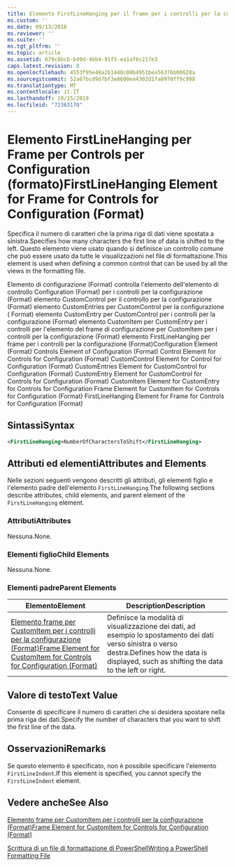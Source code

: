 ```yaml
---
title: Elemento FirstLineHanging per il frame per i controlli per la configurazione (Format) | Microsoft Docs
ms.custom: ''
ms.date: 09/13/2016
ms.reviewer: ''
ms.suite: ''
ms.tgt_pltfrm: ''
ms.topic: article
ms.assetid: 679c8bcb-b49d-4bb4-91f5-ea1af6c217e3
caps.latest.revision: 8
ms.openlocfilehash: 4553f95e48a2b1440c00b4951bea56376b00628a
ms.sourcegitcommit: 52a67bcd9d7bf3e8600ea4302d1fa8970ff9c998
ms.translationtype: MT
ms.contentlocale: it-IT
ms.lasthandoff: 10/15/2019
ms.locfileid: "72363170"
---
```

# <a name="firstlinehanging-element-for-frame-for-controls-for-configuration-format"></a><span data-ttu-id="56092-102">Elemento FirstLineHanging per Frame per Controls per Configuration (formato)</span><span class="sxs-lookup"><span data-stu-id="56092-102">FirstLineHanging Element for Frame for Controls for Configuration (Format)</span></span>

<span data-ttu-id="56092-103">Specifica il numero di caratteri che la prima riga di dati viene spostata a sinistra.</span><span class="sxs-lookup"><span data-stu-id="56092-103">Specifies how many characters the first line of data is shifted to the left.</span></span> <span data-ttu-id="56092-104">Questo elemento viene usato quando si definisce un controllo comune che può essere usato da tutte le visualizzazioni nel file di formattazione.</span><span class="sxs-lookup"><span data-stu-id="56092-104">This element is used when defining a common control that can be used by all the views in the formatting file.</span></span>

<span data-ttu-id="56092-105">Elemento di configurazione (Format) controlla l'elemento dell'elemento di controllo Configuration (Format) per i controlli per la configurazione (Format) elemento CustomControl per il controllo per la configurazione (Format) elemento CustomEntries per CustomControl per la configurazione ( Format) elemento CustomEntry per CustomControl per i controlli per la configurazione (Format) elemento CustomItem per CustomEntry per i controlli per l'elemento del frame di configurazione per CustomItem per i controlli per la configurazione (Format) elemento FirstLineHanging per frame per i controlli per la configurazione (Format)</span><span class="sxs-lookup"><span data-stu-id="56092-105">Configuration Element (Format) Controls Element of Configuration (Format) Control Element for Controls for Configuration (Format) CustomControl Element for Control for Configuration (Format) CustomEntries Element for CustomControl for Configuration (Format) CustomEntry Element for CustomControl for Controls for Configuration (Format) CustomItem Element for CustomEntry for Controls for Configuration Frame Element for CustomItem for Controls for Configuration (Format) FirstLineHanging Element for Frame for Controls for Configuration (Format)</span></span>

## <a name="syntax"></a><span data-ttu-id="56092-106">Sintassi</span><span class="sxs-lookup"><span data-stu-id="56092-106">Syntax</span></span>

```xml
<FirstLineHanging>NumberOfCharactersToShift</FirstLineHanging>
```

## <a name="attributes-and-elements"></a><span data-ttu-id="56092-107">Attributi ed elementi</span><span class="sxs-lookup"><span data-stu-id="56092-107">Attributes and Elements</span></span>

<span data-ttu-id="56092-108">Nelle sezioni seguenti vengono descritti gli attributi, gli elementi figlio e l'elemento padre dell'elemento `FirstLineHanging`.</span><span class="sxs-lookup"><span data-stu-id="56092-108">The following sections describe attributes, child elements, and parent element of the `FirstLineHanging` element.</span></span>

### <a name="attributes"></a><span data-ttu-id="56092-109">Attributi</span><span class="sxs-lookup"><span data-stu-id="56092-109">Attributes</span></span>

<span data-ttu-id="56092-110">Nessuna.</span><span class="sxs-lookup"><span data-stu-id="56092-110">None.</span></span>

### <a name="child-elements"></a><span data-ttu-id="56092-111">Elementi figlio</span><span class="sxs-lookup"><span data-stu-id="56092-111">Child Elements</span></span>

<span data-ttu-id="56092-112">Nessuna.</span><span class="sxs-lookup"><span data-stu-id="56092-112">None.</span></span>

### <a name="parent-elements"></a><span data-ttu-id="56092-113">Elementi padre</span><span class="sxs-lookup"><span data-stu-id="56092-113">Parent Elements</span></span>

|<span data-ttu-id="56092-114">Elemento</span><span class="sxs-lookup"><span data-stu-id="56092-114">Element</span></span>|<span data-ttu-id="56092-115">Description</span><span class="sxs-lookup"><span data-stu-id="56092-115">Description</span></span>|
|-------------|-----------------|
|[<span data-ttu-id="56092-116">Elemento frame per CustomItem per i controlli per la configurazione (Format)</span><span class="sxs-lookup"><span data-stu-id="56092-116">Frame Element for CustomItem for Controls for Configuration (Format)</span></span>](./frame-element-for-customitem-for-controls-for-configuration-format.md)|<span data-ttu-id="56092-117">Definisce la modalità di visualizzazione dei dati, ad esempio lo spostamento dei dati verso sinistra o verso destra.</span><span class="sxs-lookup"><span data-stu-id="56092-117">Defines how the data is displayed, such as shifting the data to the left or right.</span></span>|

## <a name="text-value"></a><span data-ttu-id="56092-118">Valore di testo</span><span class="sxs-lookup"><span data-stu-id="56092-118">Text Value</span></span>

<span data-ttu-id="56092-119">Consente di specificare il numero di caratteri che si desidera spostare nella prima riga dei dati.</span><span class="sxs-lookup"><span data-stu-id="56092-119">Specify the number of characters that you want to shift the first line of the data.</span></span>

## <a name="remarks"></a><span data-ttu-id="56092-120">Osservazioni</span><span class="sxs-lookup"><span data-stu-id="56092-120">Remarks</span></span>

<span data-ttu-id="56092-121">Se questo elemento è specificato, non è possibile specificare l'elemento `FirstLineIndent`.</span><span class="sxs-lookup"><span data-stu-id="56092-121">If this element is specified, you cannot specify the `FirstLineIndent` element.</span></span>

## <a name="see-also"></a><span data-ttu-id="56092-122">Vedere anche</span><span class="sxs-lookup"><span data-stu-id="56092-122">See Also</span></span>

[<span data-ttu-id="56092-123">Elemento frame per CustomItem per i controlli per la configurazione (Format)</span><span class="sxs-lookup"><span data-stu-id="56092-123">Frame Element for CustomItem for Controls for Configuration (Format)</span></span>](./frame-element-for-customitem-for-controls-for-configuration-format.md)

[<span data-ttu-id="56092-124">Scrittura di un file di formattazione di PowerShell</span><span class="sxs-lookup"><span data-stu-id="56092-124">Writing a PowerShell Formatting File</span></span>](./writing-a-powershell-formatting-file.md)
